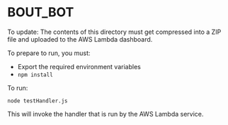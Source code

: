 # BOUT_BOT

To update: The contents of this directory must get compressed into a ZIP file and uploaded to the AWS Lambda dashboard.

To prepare to run, you must:

- Export the required environment variables
- `npm install`

To run:

```shell
⃗node testHandler.js
```

This will invoke the handler that is run by the AWS Lambda service.
